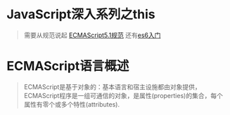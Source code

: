 # JavaScript深入系列之this
> 需要从规范说起 [ECMAScript5.1规范](http://yanhaijing.com/es5/#null)
> 还有[es6入门](http://es6.ruanyifeng.com/)

# ECMAScript语言概述

> ECMAScript是基于对象的：基本语言和宿主设施都由对象提供，ECMAScript程序是一组可通信的对象，是属性(properties)的集合，每个属性有零个或多个特性(attributes).
